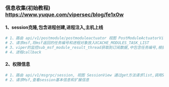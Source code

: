 ### 信息收集(初始教程) https://www.yuque.com/vipersec/blog/fe1x0w
#### 1、session克隆,包含进程创建,进程注入,主机上线
```python
# 1、路由 api/v1/postmodule/postmoduleactuator 视图 PostModuleActuatorView 前端调用DefenseEvasion_ProcessInjection_SessionClone模块
# 2、请求msf,将msf返回的任务编号和进程对象放入XCACHE_MODULES_TASK_LIST
# 3、viper的监控sub_msf_module_result_thread获取到订阅数据,中包含任务编号,根据任务编号到XCACHE_MODULES_TASK_LIST取进程数据
# 4、进程callback
```
#### 2、权限信息
```python
# 1、路由 api/v1/msgrpc/session, 视图 SessionView 通过get方法请求list,调用SessionLib类,在初始化方法中调用self._set_base_info()
# 2、请求Msf,查看session基本信息和扩展信息
```